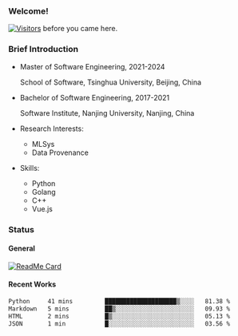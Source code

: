 ### Welcome!

[![Visitors](https://visitor-badge.laobi.icu/badge?page_id=HermitSun.HermitSun)]() before you came here.

### Brief Introduction

- Master of Software Engineering, 2021-2024
  
  School of Software, Tsinghua University, Beijing, China

- Bachelor of Software Engineering, 2017-2021
  
  Software Institute, Nanjing University, Nanjing, China

- Research Interests:
  - MLSys
  - Data Provenance

- Skills:
  - Python
  - Golang
  - C++
  - Vue.js

### Status

#### General

[![ReadMe Card](https://github-readme-stats.hermitsun.vercel.app/api?username=HermitSun&count_private=true&show_icons=true)]()

#### Recent Works

<!--START_SECTION:waka-->

```txt
Python     41 mins         ████████████████████▒░░░░   81.38 %
Markdown   5 mins          ██▒░░░░░░░░░░░░░░░░░░░░░░   09.93 %
HTML       2 mins          █▒░░░░░░░░░░░░░░░░░░░░░░░   05.13 %
JSON       1 min           █░░░░░░░░░░░░░░░░░░░░░░░░   03.56 %
```

<!--END_SECTION:waka-->
